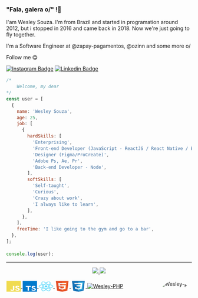 ### "Fala, galera o/" !👋

I'am Wesley Souza. I'm from Brazil and started in programation around 2012, but i stopped in 2016 and came back in 2018. Now we're just going to fly together.

I'm a Software Engineer at @zapay-pagamentos, @ozinn and some more o/

Follow me 😋

[![Instagram Badge](https://img.shields.io/badge/Instagram-E4405F?style=for-the-badge&logo=instagram&logoColor=white&link=https://www.instagram.com/eiwsouza/)](https://www.instagram.com/eiwsouza/)
[![Linkedin Badge](https://img.shields.io/badge/-LinkedIn-blue?style=flat-square&logo=Linkedin&logoColor=white&link=https://www.linkedin.com/in/wesley-souza-932335179/)](https://www.linkedin.com/in/wesley-souza-932335179/)

```js
/*
	Welcome, my dear
*/
const user = [
  {
    name: 'Wesley Souza',
    age: 25,
    job: [
      {
        hardSkills: [
          'Enterprising',
          'Front-end Developer (JavaScript - ReactJS / React Native / Electron) / CSS / HTML',
          'Designer (Figma/ProCreate)',
          'Adobe Ps, Ae, Pr',
          'Back-end Developer - Node',
        ],
        softSkills: [
          'Self-taught',
          'Curious',
          'Crazy about work',
          'I always like to learn',
        ],
      },
    ],
    freeTime: 'I like going to the gym and go to a bar',
  },
];

console.log(user);
```
____

<div align="center">
  <a href="https://github.com/iwsouza">
  <img height="180em" src="https://github-readme-stats.vercel.app/api?username=iwsouza&theme=dark&show_icons=true&count_private=true"/>
  <img height="180em" src="https://github-readme-stats.vercel.app/api/top-langs/?username=iwsouza&layout=compact&langs_count=7&theme=dark"/>
</div>
<div style="display: inline_block"><br>
  <img align="center" alt="Wesley-Js" height="30" width="40" src="https://raw.githubusercontent.com/devicons/devicon/master/icons/javascript/javascript-plain.svg">
  <img align="center" alt="Wesley-Ts" height="30" width="40" src="https://raw.githubusercontent.com/devicons/devicon/master/icons/typescript/typescript-plain.svg">
  <img align="center" alt="Wesley-React" height="30" width="40" src="https://raw.githubusercontent.com/devicons/devicon/master/icons/react/react-original.svg">
  <img align="center" alt="Wesley-HTML" height="30" width="40" src="https://raw.githubusercontent.com/devicons/devicon/master/icons/html5/html5-original.svg">
  <img align="center" alt="Wesley-CSS" height="30" width="40" src="https://raw.githubusercontent.com/devicons/devicon/master/icons/css3/css3-original.svg">
  <img align="center" alt="Wesley-PHP" height="30" width="40" src="https://raw.githubusercontent.com/jmnote/z-icons/master/svg/php.svg">
  <img align="right" alt="Wesley-pic" height="150" style="border-radius:50px;" src="https://i.imgur.com/fefKu18.jpeg">
</div>

  
  ##
